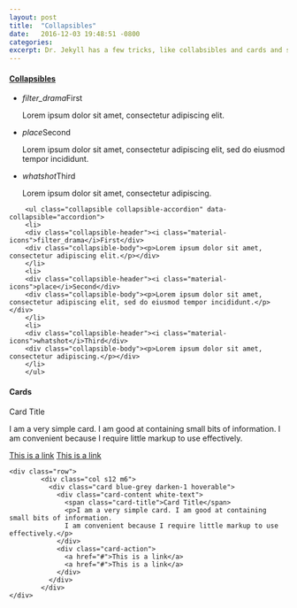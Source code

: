 ```yaml
---
layout: post
title:  "Collapsibles"
date:   2016-12-03 19:48:51 -0800
categories:
excerpt: Dr. Jekyll has a few tricks, like collabsibles and cards and such
---
```

#### [Collapsibles](http://materializecss.com/collapsible.html)

<ul class="collapsible collapsible-accordion" data-collapsible="accordion">
<li>
<div class="collapsible-header"><i class="material-icons">filter_drama</i>First</div>
<div class="collapsible-body"><p>Lorem ipsum dolor sit amet, consectetur adipiscing elit.</p></div>
</li>
<li>
<div class="collapsible-header"><i class="material-icons">place</i>Second</div>
<div class="collapsible-body"><p>Lorem ipsum dolor sit amet, consectetur adipiscing elit, sed do eiusmod tempor incididunt.</p></div>
</li>
<li>
<div class="collapsible-header"><i class="material-icons">whatshot</i>Third</div>
<div class="collapsible-body"><p>Lorem ipsum dolor sit amet, consectetur adipiscing.</p></div>
</li>
</ul>



~~~~
    <ul class="collapsible collapsible-accordion" data-collapsible="accordion">
    <li>
    <div class="collapsible-header"><i class="material-icons">filter_drama</i>First</div>
    <div class="collapsible-body"><p>Lorem ipsum dolor sit amet, consectetur adipiscing elit.</p></div>
    </li>
    <li>
    <div class="collapsible-header"><i class="material-icons">place</i>Second</div>
    <div class="collapsible-body"><p>Lorem ipsum dolor sit amet, consectetur adipiscing elit, sed do eiusmod tempor incididunt.</p></div>
    </li>
    <li>
    <div class="collapsible-header"><i class="material-icons">whatshot</i>Third</div>
    <div class="collapsible-body"><p>Lorem ipsum dolor sit amet, consectetur adipiscing.</p></div>
    </li>
    </ul>
~~~~



#### Cards

<div class="row">
        <div class="col s12 m6">
          <div class="card blue-grey darken-1 hoverable">
            <div class="card-content white-text">
              <span class="card-title">Card Title</span>
              <p>I am a very simple card. I am good at containing small bits of information.
              I am convenient because I require little markup to use effectively.</p>
            </div>
            <div class="card-action">
              <a href="#">This is a link</a>
              <a href="#">This is a link</a>
            </div>
          </div>
        </div>
</div>

~~~~
<div class="row">
        <div class="col s12 m6">
          <div class="card blue-grey darken-1 hoverable">
            <div class="card-content white-text">
              <span class="card-title">Card Title</span>
              <p>I am a very simple card. I am good at containing small bits of information.
              I am convenient because I require little markup to use effectively.</p>
            </div>
            <div class="card-action">
              <a href="#">This is a link</a>
              <a href="#">This is a link</a>
            </div>
          </div>
        </div>
</div>
~~~~



<!--
#### Aligning things doesn't work

<div style="width: 100%;" class="valign-wrapper">
<div class="valign center-align">centered?</div>
</div>
-->


        